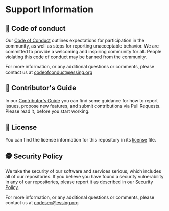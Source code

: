 # Support Information

## :cop: Code of conduct

Our [Code of Conduct](CODE_OF_CONDUCT.md) outlines expectations for participation in the community, as well as steps for reporting unacceptable behavior. We are committed to provide a welcoming and inspiring community for all. People violating this code of conduct may be banned from the community.

For more information, or any additional questions or comments, please contact us at [codeofconduct@essing.org](mailto:codeofconduct@essing.org)

## :construction_worker: Contributor's Guide

In our [Contributor's Guide](CONTRIBUTING.md) you can find some guidance for how to report issues, propose new features, and submit contributions via Pull Requests. Please read it, before you start working.

## :scroll: License

You can find the license information for this repository in its [license](LICENSE.md) file.

## :detective: Security Policy

We take the security of our software and services serious, which includes all of our repositories. 
If you believe you have found a security vulnerability in any of our repositories, please report it as described in our [Security Policy](SECURITY.md).

For more information, or any additional questions or comments, please contact us at [codesec@essing.org](mailto:codesec@essing.org)